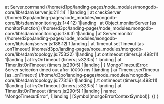 at Server.command (/home/d3po/landing-pages/node_modules/mongodb-core/lib/sdam/server.js:211:14)
1|landing  |     at checkServer (/home/d3po/landing-pages/node_modules/mongodb-core/lib/sdam/monitoring.js:144:12)
1|landing  |     at Object.monitorServer [as monitorFunction] (/home/d3po/landing-pages/node_modules/mongodb-core/lib/sdam/monitoring.js:186:3)
1|landing  |     at Server.monitor (/home/d3po/landing-pages/node_modules/mongodb-core/lib/sdam/server.js:188:12)
1|landing  |     at Timeout.setTimeout [as _onTimeout] (/home/d3po/landing-pages/node_modules/mongodb-core/lib/sdam/topology.js:753:22)
1|landing  |     at ontimeout (timers.js:498:11)
1|landing  |     at tryOnTimeout (timers.js:323:5)
1|landing  |     at Timer.listOnTimeout (timers.js:290:5)
1|landing  | { MongoTimeoutError: Server selection timed out after 10000 ms
1|landing  |     at Timeout.setTimeout [as _onTimeout] (/home/d3po/landing-pages/node_modules/mongodb-core/lib/sdam/topology.js:773:16)
1|landing  |     at ontimeout (timers.js:498:11)
1|landing  |     at tryOnTimeout (timers.js:323:5)
1|landing  |     at Timer.listOnTimeout (timers.js:290:5)
1|landing  |   name: 'MongoTimeoutError',
1|landing  |   [Symbol(mongoErrorContextSymbol)]: {} }